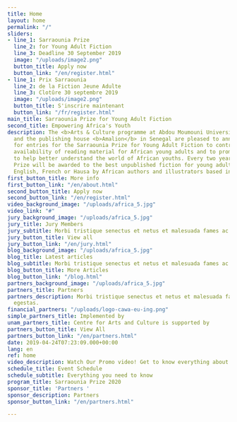 ```yaml
---
title: Home
layout: home
permalink: "/"
sliders:
- line_1: Sarraounia Prize
  line_2: for Young Adult Fiction
  line_3: Deadline 30 September 2019
  image: "/uploads/image2.png"
  button_title: Apply now
  button_link: "/en/register.html"
- line_1: Prix Sarraounia
  line_2: de la Fiction Jeune Adulte
  line_3: Clotûre 30 septembre 2019
  image: "/uploads/image2.png"
  button_title: S'inscrire maintenant
  button_link: "/fr/register.html"
main_title: Sarraounia Prize for Young Adult Fiction
second_title: Empowering Africa's Youth
description: The <b>Arts & Culture programme at Abdou Moumouni University</b> in Niger
  and the publishing house <b>Amalion</b> in Senegal are pleased to announce the call
  for entries for the Sarraounia Prize for Young Adult Fiction to contribute to the
  availability of reading material for African young adults and to promote literature
  to help better understand the world of African youths. Every two years, the Sarraounia
  Prize will be awarded to the best unpublished fiction for young adults written in
  English, French or Hausa by African authors and illustrators based in Africa.
first_button_title: More info
first_button_link: "/en/about.html"
second_button_title: Apply now
second_button_link: "/en/register.html"
video_background_image: "/uploads/africa_5.jpg"
video_link: "#"
jury_background_image: "/uploads/africa_5.jpg"
jury_title: Jury Members
jury_subtitle: Morbi tristique senectus et netus et malesuada fames ac turpis egestas.
jury_button_title: View all
jury_button_link: "/en/jury.html"
blog_background_image: "/uploads/africa_5.jpg"
blog_title: Latest articles
blog_subtitle: Morbi tristique senectus et netus et malesuada fames ac turpis egestas.
blog_button_title: More Articles
blog_button_link: "/blog.html"
partners_background_image: "/uploads/africa_5.jpg"
partners_title: Partners
partners_description: Morbi tristique senectus et netus et malesuada fames ac turpis
  egestas.
financial_partners: "/uploads/logo-cawa-eu-ing.png"
simple_partners_title: Implemented by
unam_partners_title: Centre for Arts and Culture is supported by
partners_button_title: View All
partners_button_link: "/en/partners.html"
date: 2019-04-24T07:23:09.000+00:00
lang: en
ref: home
video_description: Watch Our Promo video! Get to know everything about Sarraounia
schedule_title: Event Schedule
schedule_subtitle: Everything you need to know
program_title: Sarraounia Prize 2020
sponsor_title: 'Partners '
sponsor_description: Partners
sponsor_button_link: "/en/partners.html"

---
```


